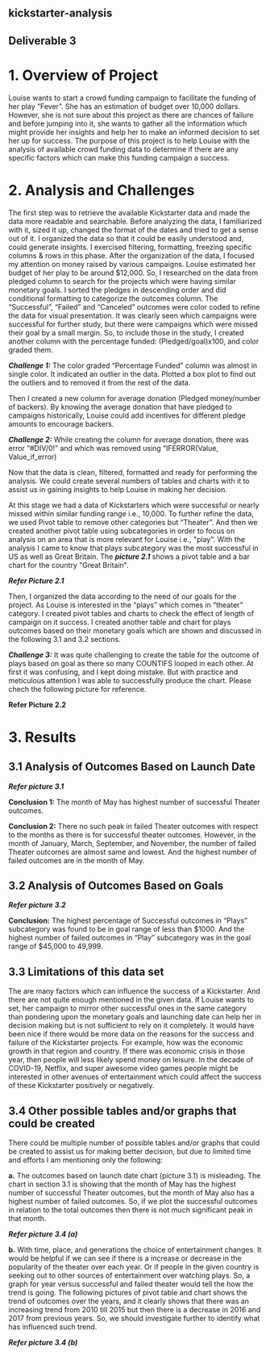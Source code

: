 ## kickstarter-analysis
## Deliverable 3

# 1.	Overview of Project
Louise wants to start a crowd funding campaign to facilitate the funding of her play “Fever”. She has an estimation of budget over 10,000 dollars. However, she is not sure about this project as there are chances of failure and before jumping into it, she wants to gather all the information which might provide her insights and help her to make an informed decision to set her up for success.
The purpose of this project is to help Louise with the analysis of available crowd funding data to determine if there are any specific factors which can make this funding campaign a success.

# 2.	Analysis and Challenges
The first step was to retrieve the available Kickstarter data and made the data more readable and searchable. Before analyzing the data, I familiarized with it, sized it up, changed the format of the dates and tried to get a sense out of it. I organized the data so that it could be easily understood and, could generate insights. I exercised filtering, formatting, freezing specific columns & rows in this phase. 
After the organization of the data, I focused my attention on money raised by various campaigns. Louise estimated her budget of her play to be around $12,000. So, I researched on the data from pledged column to search for the projects which were having similar monetary goals. I sorted the pledges in descending order and did conditional formatting to categorize the outcomes column. The “Successful”, “Failed” and “Canceled” outcomes were color coded to refine the data for visual presentation. It was clearly seen which campaigns were successful for further study, but there were campaigns which were missed their goal by a small margin. So, to include those in the study, I created another column with the percentage funded: (Pledged/goal)x100, and color graded them. 

***Challenge 1:*** The color graded “Percentage Funded” column was almost in single color. It indicated an outlier in the data. Plotted a box plot to find out the outliers and to removed it from the rest of the data.

Then I created a new column for average donation (Pledged money/number of backers). By knowing the average donation that have pledged to campaigns historically, Louise could add incentives for different pledge amounts to encourage backers.

***Challenge 2:*** While creating the column for average donation, there was error “#DIV/0!” and which was removed using “IFERROR(Value, Value_if_error)

Now that the data is clean, filtered, formatted and ready for performing the analysis. We could create several numbers of tables and charts with it to assist us in gaining insights to help Louise in making her decision.

At this stage we had a data of Kickstarters which were successful or nearly missed within similar funding range i.e., 10,000. To further refine the data, we used Pivot table to remove other categories but “Theater”. And then we created another pivot table using subcategories in order to focus on analysis on an area that is more relevant for Louise i.e., "play". With the analysis I came to know that plays subcategory was the most successful in US as well as Great Britain. The ***picture 2.1*** shows a pivot table and a bar chart for the country "Great Britain".

***Refer Picture 2.1***
 
Then, I organized the data according to the need of our goals for the project. As Louise is interested in the “plays” which comes in “theater” category. 
I created pivot tables and charts to check the effect of length of campaign on it success. I created another table and chart for plays outcomes based on their monetary goals which are shown and discussed in the following 3.1 and 3.2 sections. 

***Challenge 3:*** It was quite challenging to create the table for the outcome of plays based on goal as there so many COUNTIFS looped in each other. At first it was confusing, and I kept doing mistake. But with practice and meticulous attention I was able to successfully produce the chart. Please chech the following picture for reference. 

**Refer Picture 2.2**
 

# 3.	Results
## 3.1	Analysis of Outcomes Based on Launch Date

***Refer picture 3.1*** 

**Conclusion 1:** The month of May has highest number of successful Theater outcomes.

**Conclusion 2:** There no such peak in failed Theater outcomes with respect to the months as there is for successful theater outcomes. However, in the month of January, March, September, and November, the number of failed Theater outcomes are almost same and lowest. And the highest number of failed outcomes are in the month of May.

## 3.2	Analysis of Outcomes Based on Goals

***Refer picture 3.2***

**Conclusion:** The highest percentage of Successful outcomes in “Plays” subcategory was found to be in goal range of less than $1000. And the highest number of failed outcomes in “Play” subcategory was in the goal range of $45,000 to 49,999. 

## 3.3	Limitations of this data set
The are many factors which can influence the success of a Kickstarter. And there are not quite enough mentioned in the given data. If Louise wants to set, her campaign to mirror other successful ones in the same category than pondering upon the monetary goals and launching date can help her in decision making but is not sufficient to rely on it completely. It would have been nice if there would be more data on the reasons for the success and failure of the Kickstarter projects.  For example, how was the economic growth in that region and country. If there was economic crisis in those year, then people will less likely spend money on leisure. In the decade of COVID-19, Netflix, and super awesome video games people might be interested in other avenues of entertainment which could affect the success of these Kickstarter positively or negatively.

## 3.4	Other possible tables and/or graphs that could be created
There could be multiple number of possible tables and/or graphs that could be created to assist us for making better decision, but due to limited time and efforts I am mentioning only the following:

**a.**	 The outcomes based on launch date chart (picture 3.1) is misleading. The chart in section 3.1 is showing that the month of May has the highest number of successful Theater outcomes, but the month of May also has a highest number of failed outcomes. So, if we plot the successful outcomes in relation to the total outcomes then there is not much significant peak in that month. 

***Refer picture 3.4 (a)***


**b.** With time, place, and generations the choice of entertainment changes. It would be helpful if we can see if there is a increase or decrease in the popularity of the theater over each year. Or if people in the given country is seeking out to other sources of entertainment over watching plays. So, a graph for year versus successful and failed theater would tell the how the trend is going.  The following pictures of pivot table and chart shows the trend of outcomes over the years, and it clearly shows that there was an increasing trend from 2010 till 2015 but then there is a decrease in 2016 and 2017 from previous years. 
So, we should investigate further to identify what has influenced such trend. 
 

 
***Refer picture 3.4 (b)***


